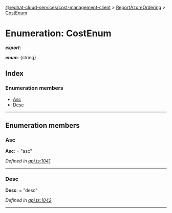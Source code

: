 [@redhat-cloud-services/cost-management-client](../README.md) > [ReportAzureOrdering](../modules/reportazureordering.md) > [CostEnum](../enums/reportazureordering.costenum.md)

# Enumeration: CostEnum

*__export__*: 

*__enum__*: {string}

## Index

### Enumeration members

* [Asc](reportazureordering.costenum.md#asc)
* [Desc](reportazureordering.costenum.md#desc)

---

## Enumeration members

<a id="asc"></a>

###  Asc

**Asc**:  = "asc"

*Defined in [api.ts:1041](https://github.com/RedHatInsights/javascript-clients/blob/master/packages/cost-management/api.ts#L1041)*

___
<a id="desc"></a>

###  Desc

**Desc**:  = "desc"

*Defined in [api.ts:1042](https://github.com/RedHatInsights/javascript-clients/blob/master/packages/cost-management/api.ts#L1042)*

___

